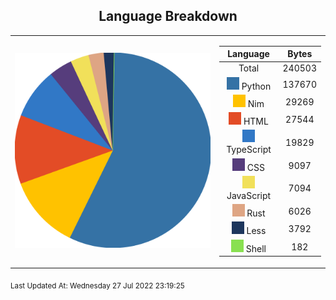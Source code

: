 <span align="center">

## Language Breakdown

</span>

<foreignObject>
<body xmlns="http://www.w3.org/1999/xhtml">
<table align="center">
<tr>
<td>

![Pie Chart](./assets/PieChart.svg "Pie Chart Detailing used languages")


</td>
<td>

|Language|Bytes|
|:-:|:-:|
|Total|240503|
|![Python](./assets/Python.svg) Python|137670|
|![Nim](./assets/Nim.svg) Nim|29269|
|![HTML](./assets/HTML.svg) HTML|27544|
|![TypeScript](./assets/TypeScript.svg) TypeScript|19829|
|![CSS](./assets/CSS.svg) CSS|9097|
|![JavaScript](./assets/JavaScript.svg) JavaScript|7094|
|![Rust](./assets/Rust.svg) Rust|6026|
|![Less](./assets/Less.svg) Less|3792|
|![Shell](./assets/Shell.svg) Shell|182|


</td>
</tr>
</table>
</body>
</foreignObject>

<sub>
Last Updated At:
Wednesday 27 Jul 2022 23:19:25

</sub>